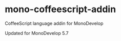 mono-coffeescript-addin
=======================

CoffeeScript language addin for MonoDevelop

Updated for MonoDevelop 5.7

